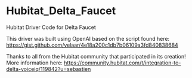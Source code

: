 # Hubitat_Delta_Faucet
Hubitat Driver Code for Delta Faucet

This driver was built using OpenAI based on the script found here:
https://gist.github.com/velaar/4e18a200c1db7b06109a3fd840838684

Thanks to all from the Hubitat community that participated in its creation!  More information here:
https://community.hubitat.com/t/integration-to-delta-voiceiq/119842?u=sebastien
